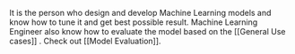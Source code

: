 It is the person who design and develop Machine Learning models and know how to tune it and get best possible result.
Machine Learning Engineer also know how to evaluate the model based on the [[General Use cases]] .
Check out [[Model Evaluation]].